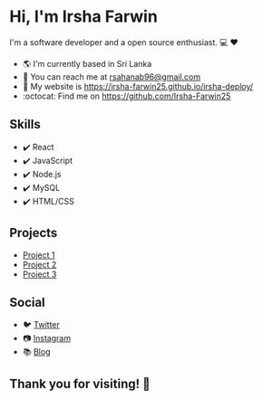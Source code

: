 # Hi, I'm Irsha Farwin

I'm a software developer and a open source enthusiast. :computer: :heart:

- :earth_americas: I'm currently based in Sri Lanka
- :email: You can reach me at rsahanab96@gmail.com
- :link: My website is https://irsha-farwin25.github.io/irsha-deploy/
- :octocat: Find me on https://github.com/Irsha-Farwin25

## Skills

- :heavy_check_mark: React
- :heavy_check_mark: JavaScript
- :heavy_check_mark: Node.js
- :heavy_check_mark: MySQL
- :heavy_check_mark: HTML/CSS

## Projects

- [Project 1](https://github.com/username/project-1)
- [Project 2](https://github.com/username/project-2)
- [Project 3](https://github.com/username/project-3)

## Social

- :bird: [Twitter](https://twitter.com/username)
- :camera: [Instagram](https://instagram.com/username)
- :books: [Blog](https://blog.com/username)

## Thank you for visiting! :wave:
